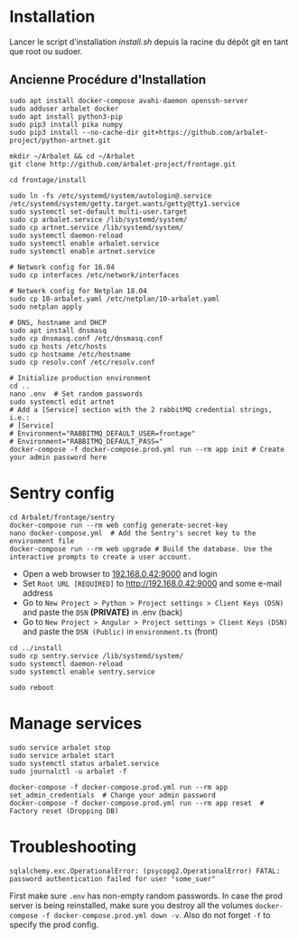# Installation

Lancer le script d'installation *install.sh* depuis la racine du dépôt git en tant que root ou sudoer.

## Ancienne Procédure d'Installation

```
sudo apt install docker-compose avahi-daemon openssh-server
sudo adduser arbalet docker
sudo apt install python3-pip
sudo pip3 install pika numpy
sudo pip3 install --no-cache-dir git+https://github.com/arbalet-project/python-artnet.git

mkdir ~/Arbalet && cd ~/Arbalet
git clone http://github.com/arbalet-project/frontage.git

cd frontage/install

sudo ln -fs /etc/systemd/system/autologin@.service /etc/systemd/system/getty.target.wants/getty@tty1.service
sudo systemctl set-default multi-user.target
sudo cp arbalet.service /lib/systemd/system/
sudo cp artnet.service /lib/systemd/system/
sudo systemctl daemon-reload
sudo systemctl enable arbalet.service
sudo systemctl enable artnet.service

# Network config for 16.04
sudo cp interfaces /etc/network/interfaces

# Network config for Netplan 18.04
sudo cp 10-arbalet.yaml /etc/netplan/10-arbalet.yaml
sudo netplan apply

# DNS, hostname and DHCP
sudo apt install dnsmasq
sudo cp dnsmasq.conf /etc/dnsmasq.conf
sudo cp hosts /etc/hosts
sudo cp hostname /etc/hostname
sudo cp resolv.conf /etc/resolv.conf

# Initialize production environment
cd ..
nano .env  # Set random passwords
sudo systemctl edit artnet
# Add a [Service] section with the 2 rabbitMQ credential strings, i.e.:
# [Service]
# Environment="RABBITMQ_DEFAULT_USER=frontage"
# Environment="RABBITMQ_DEFAULT_PASS="
docker-compose -f docker-compose.prod.yml run --rm app init # Create your admin password here

```

# Sentry config
```
cd Arbalet/frontage/sentry
docker-compose run --rm web config generate-secret-key
nano docker-compose.yml  # Add the Sentry's secret key to the environment file
docker-compose run --rm web upgrade # Build the database. Use the interactive prompts to create a user account.
```

* Open a web browser to [192.168.0.42:9000](192.168.0.42:9000) and login
* Set `Root URL [REQUIRED]` to http://192.168.0.42:9000 and some e-mail address
* Go to `New Project > Python > Project settings > Client Keys (DSN)` and paste the `DSN` **(PRIVATE)** in .env (back)
* Go to `New Project > Angular > Project settings > Client Keys (DSN)` and paste the `DSN (Public)` in `environment.ts` (front)

```
cd ../install
sudo cp sentry.service /lib/systemd/system/
sudo systemctl daemon-reload
sudo systemctl enable sentry.service

sudo reboot
```

# Manage services
```
sudo service arbalet stop
sudo service arbalet start
sudo systemctl status arbalet.service
sudo journalctl -u arbalet -f

```

```
docker-compose -f docker-compose.prod.yml run --rm app set_admin_credentials  # Change your admin password
docker-compose -f docker-compose.prod.yml run --rm app reset  # Factory reset (Dropping DB)
```

# Troubleshooting
```
sqlalchemy.exc.OperationalError: (psycopg2.OperationalError) FATAL:  password authentication failed for user "some_suer"
```
First make sure `.env` has non-empty random passwords. In case the prod server is being reinstalled, make sure you destroy all the volumes `docker-compose -f docker-compose.prod.yml down -v`. Also do not forget `-f` to specify the prod config.
